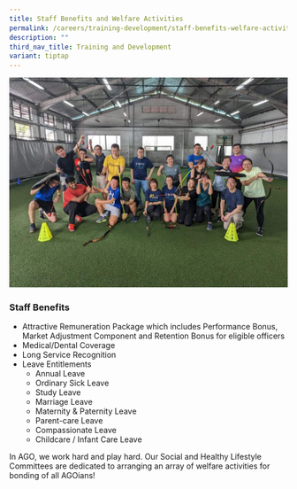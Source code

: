 ```yaml
---
title: Staff Benefits and Welfare Activities
permalink: /careers/training-development/staff-benefits-welfare-activities/
description: ""
third_nav_title: Training and Development
variant: tiptap
---
```

![](/images/FB_IMG_1675151572724.jpg)

### Staff Benefits

*   Attractive Remuneration Package which includes Performance Bonus, Market Adjustment Component and Retention Bonus for eligible officers
*   Medical/Dental Coverage
*   Long Service Recognition
*   Leave Entitlements
    *   Annual Leave
    *   Ordinary Sick Leave
    *   Study Leave
    *   Marriage Leave
    *   Maternity & Paternity Leave
    *   Parent-care Leave
    *   Compassionate Leave
    *   Childcare / Infant Care Leave

In AGO, we work hard and play hard. Our Social and Healthy Lifestyle Committees are dedicated to arranging an array of welfare activities for bonding of all AGOians!